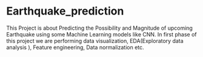 # Earthquake_prediction
This Project is about Predicting the Possibility and Magnitude of upcoming Earthquake using some Machine Learning models like CNN.
In first phase of this project we are performing  data visualization, EDA(Exploratory data analysis ), Feature engineering, Data normalization etc.

